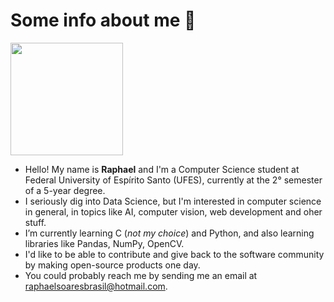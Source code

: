 # Some info about me 🦖

<img height="180em" src="https://github-readme-stats.vercel.app/api/top-langs/?username=raphael-ss&theme=cobalt&layout=compact"/>

- Hello! My name is **Raphael** and I'm a Computer Science student at Federal University of Espírito Santo (UFES), currently at the 2° semester of a 5-year degree.
- I seriously dig into Data Science, but I'm interested in computer science in general, in topics like AI, computer vision, web development and oher stuff.
- I’m currently learning C (*not my choice*) and Python, and also learning libraries like Pandas, NumPy, OpenCV. 
- I'd like to be able to contribute and give back to the software community by making open-source products one day.
- You could probably reach me by sending me an email at raphaelsoaresbrasil@hotmail.com.

<!---
raphael-ss/raphael-ss is a ✨ special ✨ repository because its `README.md` (this file) appears on your GitHub profile.
You can click the Preview link to take a look at your changes.
--->

